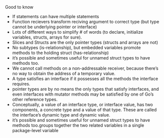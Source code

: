 Good to know

-   If statements can have multiple statements
-   Function recievers transform reciving argument to correct type (but type cannot be underlying pointer or interface)
-   Lots of different ways to simplify # of words (to declare, initialize variables, structs, arrays for sure).
-   Slices and Structs are the only pointer types (structs and arrays are not)
-   No subtypes (is-relationship), but embedded variables promote methods to the holding struct (has-relationship)
-   it’s possible and sometimes useful for unnamed struct types to have methods too.
-   We cannot call methods on a non-addressable receiver, because there’s no way to obtain the address of a temporary value.
-   A type satisfies an interface if it possesses all the methods the interface requires.
-   pointer types are by no means the only types that satisfy interfaces, and even interfaces
    with mutator methods may be satisfied by one of Go’s other reference types.
-   Conceptually, a value of an interface type, or interface value, has two components, a concrete
    type and a value of that type. These are called the interface’s dynamic type and dynamic value.
-   it’s possible and sometimes useful for unnamed struct types to have
    methods too.groups together the two related variables in a single package-level variable
